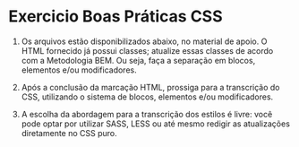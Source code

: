 # Exercicio Boas Práticas CSS

1) Os arquivos estão disponibilizados abaixo, no material de apoio. O HTML fornecido já possui classes; atualize essas classes de acordo com a Metodologia BEM. Ou seja, faça a separação em blocos, elementos e/ou modificadores.
  
2) Após a conclusão da marcação HTML, prossiga para a transcrição do CSS, utilizando o sistema de blocos, elementos e/ou modificadores.

3) A escolha da abordagem para a transcrição dos estilos é livre: você pode optar por utilizar SASS, LESS ou até mesmo redigir as atualizações diretamente no CSS puro.

